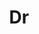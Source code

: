 ---
layout: person
given: Scott
family: Hosking
department: British Antarctic Survey, The Alan Turing Institute
title: Dr
job_title: Research leader in AI and Digital Twinning for the environment
image: /assets/uploads/Hosking_Scott.jpg
webpage: https://scotthosking.com/
biography: 'I am the Science Leader for the AI Lab at [British Antarctic

  Survey](https://www.bas.ac.uk/ai),

  and Co-Director for the Turing Research and Innovation Cluster in

  Digital Twins

  ([TRIC-DT](https://www.turing.ac.uk/tricdigitaltwins)

  at [the Alan Turing

  Institute](https://www.turing.ac.uk/).

  Our aim is in the development of AI and digital twin technologies for

  monitoring, understanding, predicting and designing solutions for

  environmental change.


  Our projects include the [intelligent fusion of data from satellite

  and in-situ surface

  sensors](https://www.turing.ac.uk/research/research-projects/environmental-monitoring-blending-satellite-and-surface-data)
  to

  help understand our changing planet; probabilistic machine learning

  for localised climate impacts; [AI for seasonal sea ice

  forecasting](https://scotthosking.com/icenet) and

  improving climate models; and [computer vision

  toolkits](https://github.com/alan-turing-institute/scivision) for

  tracking environmental change and wildlife monitoring.'
---
